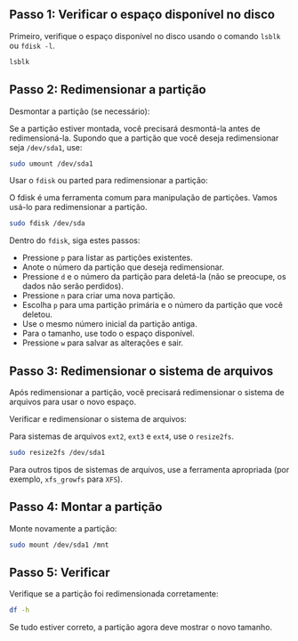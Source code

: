 Passo 1: Verificar o espaço disponível no disco
---

Primeiro, verifique o espaço disponível no disco usando o comando `lsblk` ou `fdisk -l`.

```bash
lsblk
```

Passo 2: Redimensionar a partição
---

Desmontar a partição (se necessário):

Se a partição estiver montada, você precisará desmontá-la antes de redimensioná-la. Supondo que a partição que você deseja redimensionar seja `/dev/sda1`, use:

```bash
sudo umount /dev/sda1
```

Usar o `fdisk` ou parted para redimensionar a partição:

O fdisk é uma ferramenta comum para manipulação de partições. Vamos usá-lo para redimensionar a partição.

```bash
sudo fdisk /dev/sda
```

Dentro do `fdisk`, siga estes passos:

- Pressione `p` para listar as partições existentes.
- Anote o número da partição que deseja redimensionar.
- Pressione `d` e o número da partição para deletá-la (não se preocupe, os dados não serão perdidos).
- Pressione `n` para criar uma nova partição.
- Escolha `p` para uma partição primária e o número da partição que você deletou.
- Use o mesmo número inicial da partição antiga.
- Para o tamanho, use todo o espaço disponível.
- Pressione `w` para salvar as alterações e sair.

Passo 3: Redimensionar o sistema de arquivos
---

Após redimensionar a partição, você precisará redimensionar o sistema de arquivos para usar o novo espaço.

Verificar e redimensionar o sistema de arquivos:

Para sistemas de arquivos `ext2`, `ext3` e `ext4`, use o `resize2fs`.

```bash
sudo resize2fs /dev/sda1
```

Para outros tipos de sistemas de arquivos, use a ferramenta apropriada (por exemplo, `xfs_growfs` para `XFS`).

Passo 4: Montar a partição
---

Monte novamente a partição:

```bash
sudo mount /dev/sda1 /mnt
```

Passo 5: Verificar
---

Verifique se a partição foi redimensionada corretamente:

```bash
df -h
```

Se tudo estiver correto, a partição agora deve mostrar o novo tamanho.
